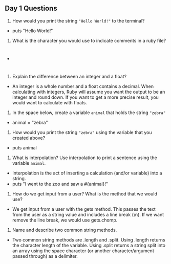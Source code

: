 ## Day 1 Questions

1. How would you print the string `"Hello World!"` to the terminal?
- puts "Hello World!"
1. What is the character you would use to indicate comments in a ruby file?
- #
1. Explain the difference between an integer and a float?
- An integer is a whole number and a float contains a decimal. When calculating with integers, Ruby will assume you want the output to be an integer and round down. If you want to get a more precise result, you would want to calculate with floats.
1. In the space below, create a variable `animal` that holds the string `"zebra"`
- animal = "zebra"
1. How would you print the string `"zebra"` using the variable that you created above?
- puts animal
1. What is interpolation? Use interpolation to print a sentence using the variable `animal`.
- Interpolation is the act of inserting a calculation (and/or variable) into a string.
- puts "I went to the zoo and saw a #{animal}!"
1. How do we get input from a user? What is the method that we would use?
- We get input from a user with the gets method. This passes the text from the user as a string value and includes a line break (\n). If we want remove the line break, we would use gets.chomp.
1. Name and describe two common string methods.
- Two common string methods are .length and .split. Using .length returns the character length of the variable. Using .split returns a string split into an array using the space character (or another character/argument passed through) as a delimiter.

